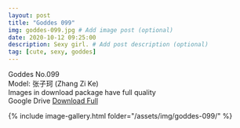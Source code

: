 ```yaml
---
layout: post
title: "Goddes 099"
img: goddes-099.jpg # Add image post (optional)
date: 2020-10-12 09:25:00
description: Sexy girl. # Add post description (optional)
tag: [cute, sexy, goddes]
---
```

Goddes No.099  
Model: 张子珂 (Zhang Zi Ke)                                          
Images in download package have full quality                    
Google Drive [Download Full](http://gestyy.com/erqaoG)

{% include image-gallery.html folder="/assets/img/goddes-099/" %}
